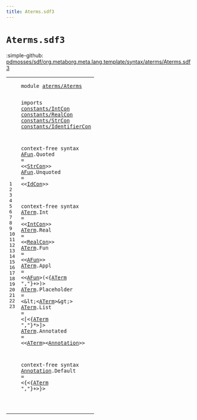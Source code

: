 ```yaml
---
title: Aterms.sdf3
---
```


# `Aterms.sdf3`

:simple-github: [pdmosses/sdf/org.metaborg.meta.lang.template/syntax/aterms/Aterms.sdf3]

[pdmosses/sdf/org.metaborg.meta.lang.template/syntax/aterms/Aterms.sdf3]: https://github.com/pdmosses/sdf/blob/master/org.metaborg.meta.lang.template/syntax/aterms/Aterms.sdf3 "The source file on GitHub"

<div class="TemplateLang"><table class="highlighttable"><tbody><tr><td class="linenos"><div class="linenodiv"><pre><span></span>1
2
3
4
5
6
7
8
9
10
11
12
13
14
15
16
17
18
19
20
21
22
23
</pre></div></td>
<td class="code"><pre><code><span class="keyword">module</span> <a href="../../sdf2-core/Sdf2.sdf3#aterms/Aterms_34_47" id="aterms/Aterms_7_20" title="Referenced at ../../sdf2-core/Sdf2.sdf3 line 4">aterms/Aterms</a>
 
<span class="keyword">imports</span> <a href="../../constants/IntCon.sdf3#constants/IntCon_7_23" id="constants/IntCon_31_47" title="Defined at ../../constants/IntCon.sdf3 line 1">constants/IntCon</a>
                <a href="../../constants/RealCon.sdf3#constants/RealCon_7_24" id="constants/RealCon_50_67" title="Defined at ../../constants/RealCon.sdf3 line 1">constants/RealCon</a>
                <a href="../../constants/StrCon.sdf3#constants/StrCon_7_23" id="constants/StrCon_70_86" title="Defined at ../../constants/StrCon.sdf3 line 1">constants/StrCon</a>
        <a href="../../constants/IdentifierCon.sdf3#constants/IdentifierCon_7_30" id="constants/IdentifierCon_95_118" title="Defined at ../../constants/IdentifierCon.sdf3 line 1">constants/IdentifierCon</a>

<span class="keyword">context-free syntax</span>
        <a href="#AFun_303_307" id="AFun_141_145" title="Referenced at line 17">AFun</a>.<span class="cons_Constructor"><span id="Quoted_146_152" title="Not referenced locally, nor via imports">Quoted</span></span> = &lt;&lt;<a href="../../constants/StrCon.sdf3#StrCon_323_329" id="StrCon_157_163" title="Defined at ../../constants/StrCon.sdf3 line 12">StrCon</a>&gt;&gt;
        <a href="#AFun_303_307" id="AFun_167_171" title="Referenced at line 17">AFun</a>.<span class="cons_Constructor"><span id="Unquoted_172_180" title="Not referenced locally, nor via imports">Unquoted</span></span> = &lt;&lt;<a href="../../constants/IdentifierCon.sdf3#IdCon_114_119" id="IdCon_185_190" title="Defined at ../../constants/IdentifierCon.sdf3 line 6">IdCon</a>&gt;&gt;


<span class="keyword">context-free syntax</span>
        <a href="#ATerm_482_487" id="ATerm_216_221" title="Referenced at line 23; ../../kernel/Kernel.sdf3 line 12; ../../sdf2-core/Sdf2.sdf3 line 76">ATerm</a>.<span class="cons_Constructor"><span id="Int_222_225" title="Not referenced locally, nor via imports">Int</span></span> = &lt;&lt;<a href="../../constants/IntCon.sdf3#IntCon_93_99" id="IntCon_230_236" title="Defined at ../../constants/IntCon.sdf3 line 8, 11, 13">IntCon</a>&gt;&gt;
        <a href="#ATerm_482_487" id="ATerm_240_245" title="Referenced at line 23; ../../kernel/Kernel.sdf3 line 12; ../../sdf2-core/Sdf2.sdf3 line 76">ATerm</a>.<span class="cons_Constructor"><span id="Real_246_250" title="Not referenced locally, nor via imports">Real</span></span> = &lt;&lt;<a href="../../constants/RealCon.sdf3#RealCon_245_252" id="RealCon_255_262" title="Defined at ../../constants/RealCon.sdf3 line 10">RealCon</a>&gt;&gt;
        <a href="#ATerm_482_487" id="ATerm_266_271" title="Referenced at line 23; ../../kernel/Kernel.sdf3 line 12; ../../sdf2-core/Sdf2.sdf3 line 76">ATerm</a>.<span class="cons_Constructor"><span id="Fun_272_275" title="Not referenced locally, nor via imports">Fun</span></span> = &lt;&lt;<a href="#AFun_141_145" id="AFun_280_284" title="Defined at line 9, 10">AFun</a>&gt;&gt;
        <a href="#ATerm_482_487" id="ATerm_288_293" title="Referenced at line 23; ../../kernel/Kernel.sdf3 line 12; ../../sdf2-core/Sdf2.sdf3 line 76">ATerm</a>.<span class="cons_Constructor"><span id="Appl_294_298" title="Not referenced locally, nor via imports">Appl</span></span> = &lt;&lt;<a href="#AFun_141_145" id="AFun_303_307" title="Defined at line 9, 10">AFun</a>&gt;<span class="cons_String">(</span>&lt;{<a href="#ATerm_216_221" id="ATerm_311_316" title="Defined at line 14, 15, 16, 17, 18, 19, 20">ATerm</a> <span class="cons_Lit">","</span>}+&gt;<span class="cons_String">)</span>&gt;
        <a href="#ATerm_482_487" id="ATerm_327_332" title="Referenced at line 23; ../../kernel/Kernel.sdf3 line 12; ../../sdf2-core/Sdf2.sdf3 line 76">ATerm</a>.<span class="cons_Constructor"><span id="Placeholder_333_344" title="Not referenced locally, nor via imports">Placeholder</span></span> = &lt;\&lt;&lt;<a href="#ATerm_216_221" id="ATerm_351_356" title="Defined at line 14, 15, 16, 17, 18, 19, 20">ATerm</a>&gt;\&gt;&gt;
        <a href="#ATerm_482_487" id="ATerm_362_367" title="Referenced at line 23; ../../kernel/Kernel.sdf3 line 12; ../../sdf2-core/Sdf2.sdf3 line 76">ATerm</a>.<span class="cons_Constructor"><span id="List_368_372" title="Not referenced locally, nor via imports">List</span></span> = &lt;<span class="cons_String">[</span>&lt;{<a href="#ATerm_216_221" id="ATerm_379_384" title="Defined at line 14, 15, 16, 17, 18, 19, 20">ATerm</a> <span class="cons_Lit">","</span>}*&gt;<span class="cons_String">]</span>&gt;
        <a href="#ATerm_482_487" id="ATerm_395_400" title="Referenced at line 23; ../../kernel/Kernel.sdf3 line 12; ../../sdf2-core/Sdf2.sdf3 line 76">ATerm</a>.<span class="cons_Constructor"><span id="Annotated_401_410" title="Not referenced locally, nor via imports">Annotated</span></span> = &lt;&lt;<a href="#ATerm_216_221" id="ATerm_415_420" title="Defined at line 14, 15, 16, 17, 18, 19, 20">ATerm</a>&gt;&lt;<a href="#Annotation_457_467" id="Annotation_422_432" title="Defined at line 23">Annotation</a>&gt;&gt;

<span class="keyword">context-free syntax</span>
        <a href="#Annotation_422_432" id="Annotation_457_467" title="Referenced at line 20">Annotation</a>.<span class="cons_Constructor"><span id="Default_468_475" title="Not referenced locally, nor via imports">Default</span></span> = &lt;<span class="cons_String">{</span>&lt;{<a href="#ATerm_216_221" id="ATerm_482_487" title="Defined at line 14, 15, 16, 17, 18, 19, 20">ATerm</a> <span class="cons_Lit">","</span>}+&gt;<span class="cons_String">}</span>&gt;

</code></pre></td></tr></tbody></table></div>